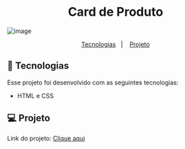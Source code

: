 <h1 align="center"> Card de Produto</h1>

![image](https://github.com/user-attachments/assets/8e32eb27-9a8e-4d86-b8e8-715679a07e0a)




<p align="center">
  <a href="#-tecnologias">Tecnologias</a>&nbsp;&nbsp;&nbsp;|&nbsp;&nbsp;&nbsp;
  <a href="#-projeto">Projeto</a>

<br>

## 🚀 Tecnologias

Esse projeto foi desenvolvido com as seguintes tecnologias:

- HTML e CSS

## 💻 Projeto

<p>Link do projeto: <a href="https://moisesbarsoti.github.io/CardProduto/">Clique aqui</a><p>
